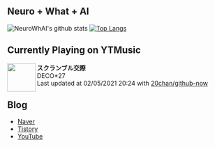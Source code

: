 ## Neuro + What + AI

![NeuroWhAI's github stats](https://github-readme-stats.vercel.app/api?username=neurowhai&count_private=true&show_icons=true)
[![Top Langs](https://github-readme-stats.vercel.app/api/top-langs/?username=neurowhai&layout=compact)](https://github.com/anuraghazra/github-readme-stats)

## Currently Playing on YTMusic

[<img align="left" height="65" src="https://lh3.googleusercontent.com/vgXwOAArah_hXni4x4EtIeekdtw__G388fCw6rLtrqUn8BAod1UQoPqvPVSsvubCHUMHj8332omeoDWiIQ">](https://music.youtube.com/channel/UCEAh-jw5U5L-Lx2zz0So-Eg)

**スクランブル交際**  
DECO*27  
Last updated at 02/05/2021 20:24 with [20chan/github-now](https://github.com/20chan/github-now)

## Blog

- [Naver](http://blog.naver.com/neurowhai)
- [Tistory](http://neurowhai.tistory.com/)
- [YouTube](https://www.youtube.com/channel/UCB_v1xU6laBHOeH6z4L-Mtw)
